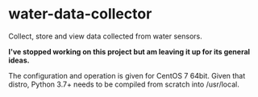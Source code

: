 # water-data-collector
Collect, store and view data collected from water sensors.

**I've stopped working on this project but am leaving it up for its general ideas.**

The configuration and operation is given for CentOS 7 64bit.
   Given that distro, Python 3.7+ needs to be compiled from scratch into
/usr/local.
